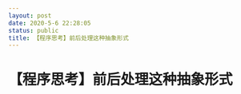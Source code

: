 ```yaml
---
layout: post
date: 2020-5-6 22:28:05
status: public
title: 【程序思考】前后处理这种抽象形式
---
```


# 【程序思考】前后处理这种抽象形式

